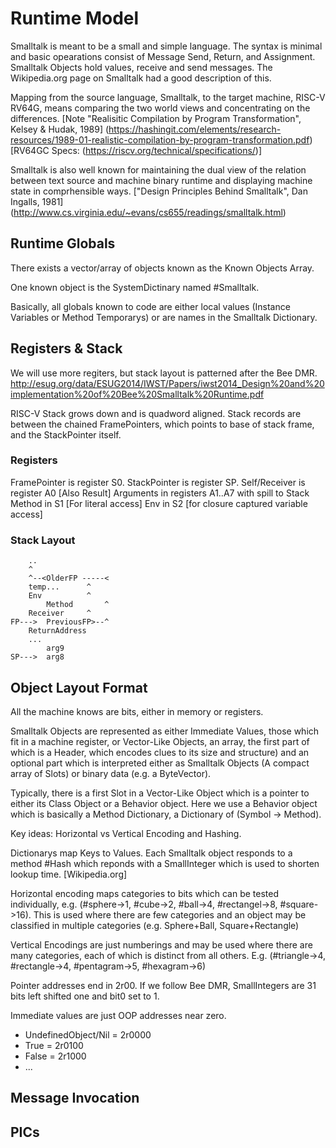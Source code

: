 # Runtime Model

Smalltalk is meant to be a small and simple language.
The syntax is minimal and basic opearations consist of Message Send, Return, and Assignment.
Smalltalk Objects hold values, receive and send messages.
The Wikipedia.org page on Smalltalk had a good description of this.

Mapping from the source language, Smalltalk, to the target machine, RISC-V RV64G,
means comparing the two world views and concentrating on the differences.
[Note "Realisitic Compilation by Program Transformation", Kelsey & Hudak, 1989]
(https://hashingit.com/elements/research-resources/1989-01-realistic-compilation-by-program-transformation.pdf)
[RV64GC Specs: (https://riscv.org/technical/specifications/)] 

Smalltalk is also well known for maintaining the dual view of the relation
between text source and machine binary runtime and displaying machine state
in comprhensible ways.
["Design Principles Behind Smalltalk", Dan Ingalls, 1981]
(http://www.cs.virginia.edu/~evans/cs655/readings/smalltalk.html)

## Runtime Globals

There exists a vector/array of objects known as the Known Objects Array.

One known object is the SystemDictinary named #Smalltalk.

Basically, all globals known to code are either local values
(Instance Variables or Method Temporarys) or are names in the Smalltalk Dictionary.

## Registers & Stack

We will use more regiters, but stack layout is patterned after the Bee DMR.
http://esug.org/data/ESUG2014/IWST/Papers/iwst2014_Design%20and%20implementation%20of%20Bee%20Smalltalk%20Runtime.pdf 

RISC-V Stack grows down and is quadword aligned.
Stack records are between the chained FramePointers, which points to base of stack frame, and the StackPointer itself.

### Registers
FramePointer is register S0.
StackPointer is register SP.
Self/Receiver is register A0 [Also Result]
Arguments in registers A1..A7 with spill to Stack
Method in S1 [For literal access]
Env in S2 [for closure captured variable access]

### Stack Layout
```
    ..    
    ^
    ^--<OlderFP -----<
	temp...      ^
	Env          ^
        Method       ^
	Receiver     ^
FP--->  PreviousFP>--^
	ReturnAddress
	...
        arg9
SP--->  arg8
```

## Object Layout Format

All the machine knows are bits, either in memory or registers.

Smalltalk Objects are represented as either
Immediate Values, those which fit in a machine register,
or
Vector-Like Objects, an array, the first part of which is a Header,
which encodes clues to its size and structure) and an optional part which is
interpreted either as Smalltalk Objects (A compact array of Slots) or
binary data (e.g. a ByteVector).

Typically, there is a first Slot in a Vector-Like Object which is a pointer
to either its Class Object or a Behavior object.  Here we use a Behavior object
which is basically a Method Dictionary, a Dictionary of (Symbol -> Method).

Key ideas: Horizontal vs Vertical Encoding and Hashing.

Dictionarys map Keys to Values.
Each Smalltalk object responds to a method #Hash which reponds with a SmallInteger
which is used to shorten lookup time. [Wikipedia.org]

Horizontal encoding maps categories to bits which can be tested individually,
e.g. (#sphere->1, #cube->2, #ball->4, #rectangel->8, #square->16).
This is used where there are few
categories and an object may be classified in 
multiple categories (e.g. Sphere+Ball, Square+Rectangle)

Vertical Encodings are just numberings and may be used where there are many categories,
each of which is distinct from all others.
E.g. (#triangle->4, #rectangle->4, #pentagram->5, #hexagram->6)

Pointer addresses end in 2r00.  If we follow Bee DMR, SmallIntegers are 31 bits left shifted
one and bit0 set to 1.

Immediate values are just OOP addresses near zero.

- UndefinedObject/Nil = 2r0000
- True  = 2r0100
- False = 2r1000
- ...

## Message Invocation

## PICs

